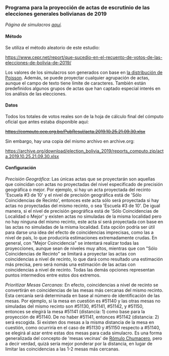 <h3>Programa para la proyección de actas de escrutinio de las elecciones generales bolivianas de 2019</h3>

<i>Página de simulacros <a href="https://futurebum.github.io/boliviasims/">aquí</a>.</i>

<h4>Método</h4>

Se utiliza el método aleatorio de este estudio:

https://www.cepr.net/report/que-sucedio-en-el-recuento-de-votos-de-las-elecciones-de-bolivia-de-2019/

Los valores de los simulacros son generados con base en <a href="https://en.wikipedia.org/wiki/Poisson_distribution#Generating_Poisson-distributed_random_variables">la distribución de Poisson</a>. Además, se puede proyectar cualquier agrupación de actas, aunque el campo de texto tiene límite de caracteres. También están predefinidos algunos grupos de actas que han captado especial interés en los análisis de las elecciones.

<h4>Datos</h4>

Todos los totales de votos reales son de la hoja de cálculo final del cómputo oficial que antes estaba disponible aquí:

<s>https://computo.oep.org.bo/PubResul/acta.2019.10.25.21.09.30.xlsx</s>

Sin embargo, hay una copia del mismo archivo en archive.org:

https://archive.org/download/election_bolivia_2019/reports_computo.zip/acta.2019.10.25.21.09.30.xlsx

<h4>Configuración</h4>

<i>Precisión Geográfica</i>: Las únicas actas que se proyectarán son aquellas que coincidan con actas no proyectadas del nivel especificado de precisión geográfica o mejor. Por ejemplo, si hay un acta proyectada del recinto 'Escuela #3 de 10' y el nivel de precisión geográfica está de 'Sólo Coincidencias de Recinto', entonces este acta sólo será proyectada si hay actas no proyectadas del mismo recinto, o sea 'Escuela #3 de 10'. De igual manera, si el nivel de precisión geográfica está de 'Sólo Coincidencias de Localidad o Mejor' y existen actas no simuladas de la misma localidad pero no hay ninguna del mismo recinto, este acta sí será proyectada con base en las actas no simuladas de la misma localidad. Esta opción podría ser útil para darse una idea del efecto de coincidencias imprecisas, como las a nivel de país, lo que produciría estimaciones extremadamente crudas. En general, con "Mejor Coincidencia" se intentará realizar todas las proyecciones, aunque sean de niveles muy altos, mientras que con "Sólo Coincidencias de Recinto" se limitará a proyectar las actas con coincidencias a nivel de recinto, lo que dará como resultado una estimación más precisa, pero será nomás una estimación de las actas con coincidencias a nivel de recinto. Todas las demás opciones representan puntos intermedios entre estos dos extremos.

<i>Prioritizar Mesas Cercanas</i>: En efecto, coincidencias a nivel de recinto se convertirán en coincidencias de las mesas más cercanas del mismo recinto. Esta cercanía será determinada en base al número de identificación de las mesas. Por ejemplo, si la mesa en cuestión es #51140 y las otras mesas no simuladas del mismo recinto son #51130, #51141, #51142, y #51150, entonces se elegirá la mesa #51141 (distancia: 1) como base para la proyección de #51140. De no haber #51141, entonces #51142 (distancia: 2) será escogida. Si existen dos mesas a la misma distancia de la mesa en cuestión, como ocurriría en el caso de #51130 y #51150 respecto a #51140, se elegirá al azar entre estas dos mesas para cada simulacro. Es una forma generalizada del concepto de 'mesas vecinas' de <a href=http://rchumace.econ.uchile.cl/papers/cmh.pdf>Rómulo Chumacero</a>, pero a decir verdad, quizá sería mejor ponderar por la distancia, en lugar de limitar las coincidencias a las 1-2 mesas más cercanas.
